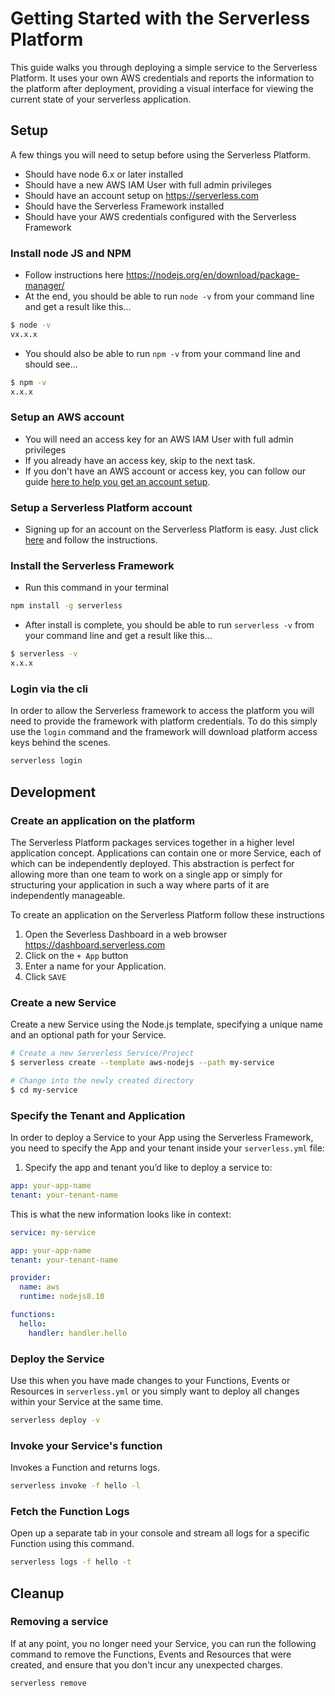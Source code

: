 # Getting Started with the Serverless Platform

This guide walks you through deploying a simple service to the Serverless Platform. It uses your own AWS credentials and reports the information to the platform after deployment, providing a visual interface for viewing the current state of your serverless application.


## Setup

A few things you will need to setup before using the Serverless Platform.
* Should have node 6.x or later installed
* Should have a new AWS IAM User with full admin privileges
* Should have an account setup on https://serverless.com
* Should have the Serverless Framework installed
* Should have your AWS credentials configured with the Serverless Framework

### Install node JS and NPM
* Follow instructions here https://nodejs.org/en/download/package-manager/
* At the end, you should be able to run `node -v` from your command line and get a result like this...
```sh
$ node -v
vx.x.x
```
* You should also be able to run `npm -v` from your command line and should see...
```sh
$ npm -v
x.x.x
```

### Setup an AWS account
* You will need an access key for an AWS IAM User with full admin privileges
* If you already have an access key, skip to the next task.
* If you don't have an AWS account or access key, you can follow our guide [here to help you get an account setup](./setup-aws-account.md).

### Setup a Serverless Platform account
* Signing up for an account on the Serverless Platform is easy. Just click [here](https://dashboard.serverless.com) and follow the instructions.

### Install the Serverless Framework
* Run this command in your terminal
```sh
npm install -g serverless
```
* After install is complete, you should be able to run `serverless -v` from your command line and get a result like this...
```sh
$ serverless -v
x.x.x
```

### Login via the cli

In order to allow the Serverless framework to access the platform you will need to provide the framework with platform credentials. To do this simply use the `login` command and the framework will download platform access keys behind the scenes.

```sh
serverless login
```


## Development

### Create an application on the platform

The Serverless Platform packages services together in a higher level application concept. Applications can contain one or more Service, each of which can be independently deployed. This abstraction is perfect for allowing more than one team to work on a single app or simply for structuring your application in such a way where parts of it are independently manageable.

To create an application on the Serverless Platform follow these instructions
1. Open the Severless Dashboard in a web browser https://dashboard.serverless.com
2. Click on the `+ App` button
3. Enter a name for your Application.
4. Click `SAVE`


### Create a new Service

Create a new Service using the Node.js template, specifying a unique name and an optional path for your Service.

```sh
# Create a new Serverless Service/Project
$ serverless create --template aws-nodejs --path my-service

# Change into the newly created directory
$ cd my-service
```


### Specify the Tenant and Application

In order to deploy a Service to your App using the Serverless Framework, you need to specify the App and your tenant inside your `serverless.yml` file:

1. Specify the app and tenant you’d like to deploy a service to:
```yaml
app: your-app-name
tenant: your-tenant-name
```

This is what the new information looks like in context:

```yaml
service: my-service

app: your-app-name
tenant: your-tenant-name

provider:
  name: aws
  runtime: nodejs8.10

functions:
  hello:
    handler: handler.hello
```

### Deploy the Service

Use this when you have made changes to your Functions, Events or Resources in `serverless.yml` or you simply want to deploy all changes within your Service at the same time.

```bash
serverless deploy -v
```

### Invoke your Service's function

Invokes a Function and returns logs.

```bash
serverless invoke -f hello -l
```

### Fetch the Function Logs

Open up a separate tab in your console and stream all logs for a specific Function using this command.

```bash
serverless logs -f hello -t
```


## Cleanup

### Removing a service

If at any point, you no longer need your Service, you can run the following command to remove the Functions, Events and Resources that were created, and ensure that you don't incur any unexpected charges.

```sh
serverless remove
```
